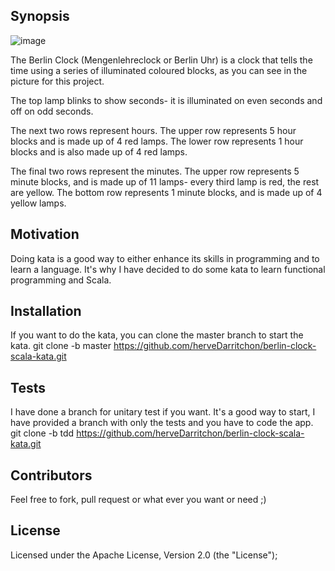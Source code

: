 ## Synopsis

![image](http://agilekatas.co.uk/static/img/katas/kata_berlinclock.png)

The Berlin Clock (Mengenlehreclock or Berlin Uhr) is a clock that tells the time using a series of illuminated coloured blocks, as you can see in the picture for this project.

The top lamp blinks to show seconds- it is illuminated on even seconds and off on odd seconds.

The next two rows represent hours. The upper row represents 5 hour blocks and is made up of 4 red lamps. The lower row represents 1 hour blocks and is also made up of 4 red lamps.

The final two rows represent the minutes. The upper row represents 5 minute blocks, and is made up of 11 lamps- every third lamp is red, the rest are yellow. The bottom row represents 1 minute blocks, and is made up of 4 yellow lamps.

## Motivation

Doing kata is a good way to either enhance its skills in programming and to learn a language.
It's why I have decided to do some kata to learn functional programming and Scala.

## Installation

If you want to do the kata, you can clone the master branch to start the kata.
    git clone -b master https://github.com/herveDarritchon/berlin-clock-scala-kata.git

## Tests

I have done a branch for unitary test if you want.
It's a good way to start, I have provided a branch with only the tests and you have to code the app.
    git clone -b tdd https://github.com/herveDarritchon/berlin-clock-scala-kata.git

## Contributors

Feel free to fork, pull request or what ever you want or need ;)

## License

Licensed under the Apache License, Version 2.0 (the "License");
